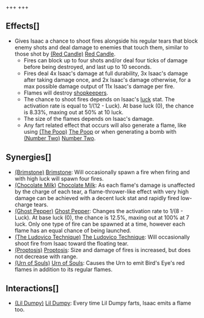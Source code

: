 +++
+++

Effects[]
---------


* Gives Isaac a chance to shoot fires alongside his regular tears that block enemy shots and deal damage to enemies that touch them, similar to those shot by [(Red Candle)](/wiki/Red_Candle "Red Candle") [Red Candle](/wiki/Red_Candle "Red Candle").
	+ Fires can block up to four shots and/or deal four ticks of damage before being destroyed, and last up to 10 seconds.
	+ Fires deal 4x Isaac's damage at full durability, 3x Isaac's damage after taking damage once, and 2x Isaac's damage otherwise, for a max possible damage output of 11x Isaac's damage per fire.
	+ Flames will destroy [shopkeepers](/wiki/Shopkeeper "Shopkeeper").
	+ The chance to shoot fires depends on Isaac's [luck](/wiki/Luck "Luck") stat. The activation rate is equal to 1/(12 - Luck). At base luck (0), the chance is 8.33%, maxing out at 50% at 10 luck.
	+ The size of the flames depends on Isaac's damage.
	+ Any fart related effect that occurs will also generate a flame, like using [(The Poop)](/wiki/The_Poop "The Poop") [The Poop](/wiki/The_Poop "The Poop") or when generating a bomb with [(Number Two)](/wiki/No._2 "Number Two") [Number Two](/wiki/No._2 "No. 2").


Synergies[]
-----------


* [(Brimstone)](/wiki/Brimstone "Brimstone") [Brimstone](/wiki/Brimstone "Brimstone"): Will occasionally spawn a fire when firing and with high luck will spawn four fires.
* [(Chocolate Milk)](/wiki/Chocolate_Milk "Chocolate Milk") [Chocolate Milk](/wiki/Chocolate_Milk "Chocolate Milk"): As each flame's damage is unaffected by the charge of each tear, a flame-thrower-like effect with very high damage can be achieved with a decent luck stat and rapidly fired low-charge tears.
* [(Ghost Pepper)](/wiki/Ghost_Pepper "Ghost Pepper") [Ghost Pepper](/wiki/Ghost_Pepper "Ghost Pepper"): Changes the activation rate to 1/(8 - Luck). At base luck (0), the chance is 12.5%, maxing out at 100% at 7 luck. Only one type of fire can be spawned at a time, however each flame has an equal chance of being launched.
* [(The Ludovico Technique)](/wiki/The_Ludovico_Technique "The Ludovico Technique") [The Ludovico Technique](/wiki/The_Ludovico_Technique "The Ludovico Technique"): Will occasionally shoot fire from Isaac toward the floating tear.
* [(Proptosis)](/wiki/Proptosis "Proptosis") [Proptosis](/wiki/Proptosis "Proptosis"): Size and damage of fires is increased, but does not decrease with range.
* [(Urn of Souls)](/wiki/Urn_of_Souls "Urn of Souls") [Urn of Souls](/wiki/Urn_of_Souls "Urn of Souls"): Causes the Urn to emit Bird's Eye's red flames in addition to its regular flames.


Interactions[]
--------------


* [(Lil Dumpy)](/wiki/Lil_Dumpy "Lil Dumpy") [Lil Dumpy](/wiki/Lil_Dumpy "Lil Dumpy"): Every time Lil Dumpy farts, Isaac emits a flame too.


